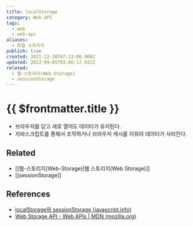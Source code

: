 ```yaml
---
title: localStorage
category: Web API
tags:
  - web
  - web-api
aliases:
  - 로컬 스토리지
publish: true
created: 2021-12-30T07:13:00.000Z
updated: 2022-09-05T03:06:17.932Z
related:
  - 웹-스토리지(Web-Storage)
  - sessionStorage
---
```


# {{ $frontmatter.title }}

- 브라우저를 닫고 새로 열어도 데이터가 유지된다.
- 자바스크립트를 통해서 조작하거나 브라우저 캐시를 지워야 데이터가 사라진다.

## Related

- [[웹-스토리지(Web-Storage)|웹 스토리지(Web Storage)]]
- [[sessionStorage]]

## References

- [localStorage와 sessionStorage (javascript.info)](https://ko.javascript.info/localstorage)
- [Web Storage API - Web APIs | MDN (mozilla.org)](https://developer.mozilla.org/en-US/docs/Web/API/Web_Storage_API)
